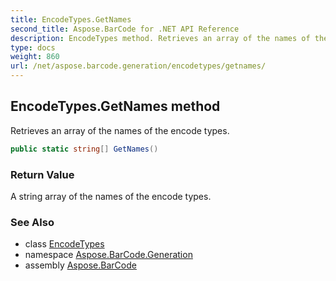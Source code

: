 ```yaml
---
title: EncodeTypes.GetNames
second_title: Aspose.BarCode for .NET API Reference
description: EncodeTypes method. Retrieves an array of the names of the encode types
type: docs
weight: 860
url: /net/aspose.barcode.generation/encodetypes/getnames/
---
```

## EncodeTypes.GetNames method

Retrieves an array of the names of the encode types.

```csharp
public static string[] GetNames()
```

### Return Value

A string array of the names of the encode types.

### See Also

* class [EncodeTypes](../)
* namespace [Aspose.BarCode.Generation](../../../aspose.barcode.generation/)
* assembly [Aspose.BarCode](../../../)


